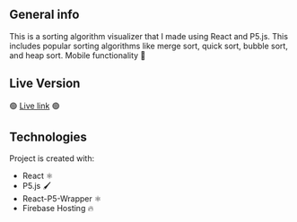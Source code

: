 ## General info

This is a sorting algorithm visualizer that I made using React and P5.js.
This includes popular sorting algorithms like merge sort, quick sort, bubble sort, and heap sort. Mobile functionality 🚀

## Live Version

🟢 [Live link](https://sorting-algorithm-visual-bdd93.web.app/) 🟢

## Technologies

Project is created with:

- React ⚛️
- P5.js 🖌️
- React-P5-Wrapper ⚛️
- Firebase Hosting 🔥
